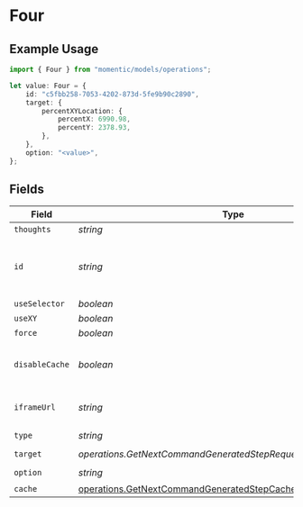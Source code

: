 # Four

## Example Usage

```typescript
import { Four } from "momentic/models/operations";

let value: Four = {
    id: "c5fbb258-7053-4202-873d-5fe9b90c2890",
    target: {
        percentXYLocation: {
            percentX: 6990.98,
            percentY: 2378.93,
        },
    },
    option: "<value>",
};
```

## Fields

| Field                                                                                                      | Type                                                                                                       | Required                                                                                                   | Description                                                                                                |
| ---------------------------------------------------------------------------------------------------------- | ---------------------------------------------------------------------------------------------------------- | ---------------------------------------------------------------------------------------------------------- | ---------------------------------------------------------------------------------------------------------- |
| `thoughts`                                                                                                 | *string*                                                                                                   | :heavy_minus_sign:                                                                                         | N/A                                                                                                        |
| `id`                                                                                                       | *string*                                                                                                   | :heavy_check_mark:                                                                                         | unique identifier to this step, used for step cache                                                        |
| `useSelector`                                                                                              | *boolean*                                                                                                  | :heavy_minus_sign:                                                                                         | N/A                                                                                                        |
| `useXY`                                                                                                    | *boolean*                                                                                                  | :heavy_minus_sign:                                                                                         | N/A                                                                                                        |
| `force`                                                                                                    | *boolean*                                                                                                  | :heavy_minus_sign:                                                                                         | N/A                                                                                                        |
| `disableCache`                                                                                             | *boolean*                                                                                                  | :heavy_minus_sign:                                                                                         | disable element caching for this step                                                                      |
| `iframeUrl`                                                                                                | *string*                                                                                                   | :heavy_minus_sign:                                                                                         | url or url regex for the iframe                                                                            |
| `type`                                                                                                     | *string*                                                                                                   | :heavy_check_mark:                                                                                         | N/A                                                                                                        |
| `target`                                                                                                   | *operations.GetNextCommandGeneratedStepRequestRequestBodyTarget*                                           | :heavy_check_mark:                                                                                         | N/A                                                                                                        |
| `option`                                                                                                   | *string*                                                                                                   | :heavy_check_mark:                                                                                         | N/A                                                                                                        |
| `cache`                                                                                                    | [operations.GetNextCommandGeneratedStepCache](../../models/operations/getnextcommandgeneratedstepcache.md) | :heavy_minus_sign:                                                                                         | N/A                                                                                                        |